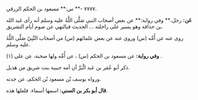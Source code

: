 ٧٧٧٧ -** س:** مسعود بن الحكم الزرقي.

**عَن:** رجل،** وفي رواية:** عن بعض أصحاب النبي صَلَّى اللَّهُ عليه وسلم أنه رأى عَبد الله بن حذافة وهو يسير على راحلته ... الحديث فيالنهي عن صوم أيام التشريق.

روى عنه عن أُمِّه (س) وروي عنه عن بعض علمائهم (س) من أصحاب النَّبِيّ صَلَّى اللَّهُ عليه وسلم.

**وفي رواية:** عن مسعود بن الحكم (س) ، عن أُمِّه ولها صحبة، عن علي (١) .

ذكر أبو عُمَر بن عَبد الْبَرِّ أن أمه حبيبة بنت شريق من هذيل.

ورواه يوسف بْن مسعود بْن الحكم، عن جدته.

**قال أبو بكر بن السني:** اسمها أسماء. فلعلها هذه.